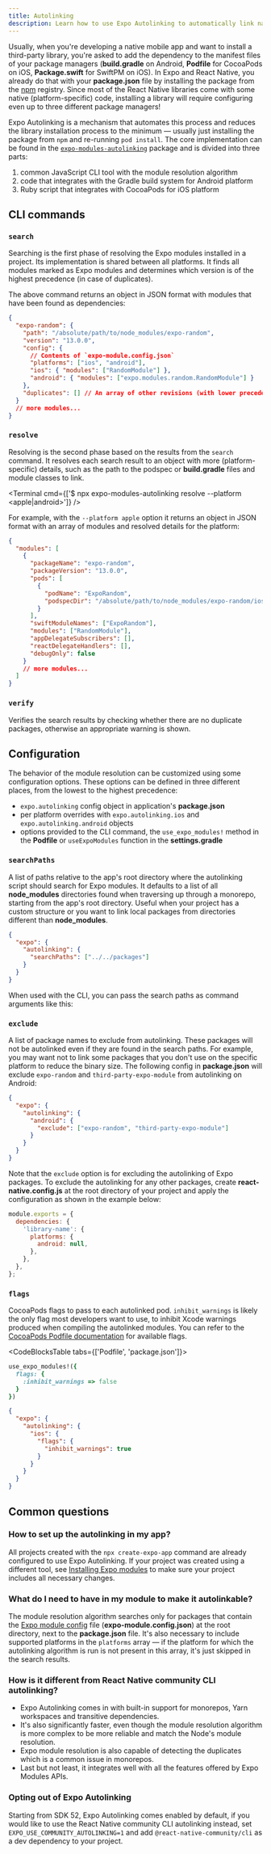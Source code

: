 ```yaml
---
title: Autolinking
description: Learn how to use Expo Autolinking to automatically link native dependencies in your Expo project.
---
```


Usually, when you're developing a native mobile app and want to install a third-party library, you're asked to add the dependency to the manifest files of your package managers (**build.gradle** on Android, **Podfile** for CocoaPods on iOS, **Package.swift** for SwiftPM on iOS).
In Expo and React Native, you already do that with your **package.json** file by installing the package from the [npm](https://www.npmjs.com) registry. Since most of the React Native libraries come with some native (platform-specific) code,
installing a library will require configuring even up to three different package managers!

Expo Autolinking is a mechanism that automates this process and reduces the library installation process to the minimum — usually just installing the package from `npm` and re-running `pod install`.
The core implementation can be found in the [`expo-modules-autolinking`](https://github.com/expo/expo/tree/main/packages/expo-modules-autolinking) package and is divided into three parts:

1. common JavaScript CLI tool with the module resolution algorithm
2. code that integrates with the Gradle build system for Android platform
3. Ruby script that integrates with CocoaPods for iOS platform

## CLI commands

### `search`

Searching is the first phase of resolving the Expo modules installed in a project. Its implementation is shared between all platforms. It finds all modules marked as Expo modules and determines which version is of the highest precedence (in case of duplicates).

The above command returns an object in JSON format with modules that have been found as dependencies:

```json
{
  "expo-random": {
    "path": "/absolute/path/to/node_modules/expo-random",
    "version": "13.0.0",
    "config": {
      // Contents of `expo-module.config.json`
      "platforms": ["ios", "android"],
      "ios": { "modules": ["RandomModule"] },
      "android": { "modules": ["expo.modules.random.RandomModule"] }
    },
    "duplicates": [] // An array of other revisions (with lower precedence) of the same module
  }
  // more modules...
}
```

### `resolve`

Resolving is the second phase based on the results from the `search` command. It resolves each search result to an object with more (platform-specific) details, such as the path to the podspec or **build.gradle** files and module classes to link.

<Terminal cmd={['$ npx expo-modules-autolinking resolve --platform <apple|android>']} />

For example, with the `--platform apple` option it returns an object in JSON format with an array of modules and resolved details for the platform:

```json
{
  "modules": [
    {
      "packageName": "expo-random",
      "packageVersion": "13.0.0",
      "pods": [
        {
          "podName": "ExpoRandom",
          "podspecDir": "/absolute/path/to/node_modules/expo-random/ios"
        }
      ],
      "swiftModuleNames": ["ExpoRandom"],
      "modules": ["RandomModule"],
      "appDelegateSubscribers": [],
      "reactDelegateHandlers": [],
      "debugOnly": false
    }
    // more modules...
  ]
}
```

### `verify`

Verifies the search results by checking whether there are no duplicate packages, otherwise an appropriate warning is shown.

## Configuration

The behavior of the module resolution can be customized using some configuration options. These options can be defined in three different places, from the lowest to the highest precedence:

- `expo.autolinking` config object in application's **package.json**
- per platform overrides with `expo.autolinking.ios` and `expo.autolinking.android` objects
- options provided to the CLI command, the `use_expo_modules!` method in the **Podfile** or `useExpoModules` function in the **settings.gradle**

### `searchPaths`

A list of paths relative to the app's root directory where the autolinking script should search for Expo modules.
It defaults to a list of all **node_modules** directories found when traversing up through a monorepo, starting from the app's root directory.
Useful when your project has a custom structure or you want to link local packages from directories different than **node_modules**.

```json package.json
{
  "expo": {
    "autolinking": {
      "searchPaths": ["../../packages"]
    }
  }
}
```

When used with the CLI, you can pass the search paths as command arguments like this:

### `exclude`

A list of package names to exclude from autolinking. These packages will not be autolinked even if they are found in the search paths.
For example, you may want not to link some packages that you don't use on the specific platform to reduce the binary size.
The following config in **package.json** will exclude `expo-random` and `third-party-expo-module` from autolinking on Android:

```json package.json
{
  "expo": {
    "autolinking": {
      "android": {
        "exclude": ["expo-random", "third-party-expo-module"]
      }
    }
  }
}
```

Note that the `exclude` option is for excluding the autolinking of Expo packages. To exclude the autolinking for any other packages, create **react-native.config.js** at the root directory of your project and apply the configuration as shown in the example below:

```js react-native.config.js
module.exports = {
  dependencies: {
    'library-name': {
      platforms: {
        android: null,
      },
    },
  },
};
```

### `flags`

CocoaPods flags to pass to each autolinked pod. `inhibit_warnings` is likely the only flag most developers want to use, to inhibit Xcode warnings produced when compiling the autolinked modules.
You can refer to the [CocoaPods Podfile documentation](https://guides.cocoapods.org/syntax/podfile.html#pod) for available flags.

<CodeBlocksTable tabs={['Podfile', 'package.json']}>

```ruby
use_expo_modules!({
  flags: {
    :inhibit_warnings => false
  }
})
```

```json
{
  "expo": {
    "autolinking": {
      "ios": {
        "flags": {
          "inhibit_warnings": true
        }
      }
    }
  }
}
```

</CodeBlocksTable>

## Common questions

### How to set up the autolinking in my app?

All projects created with the `npx create-expo-app` command are already configured to use Expo Autolinking. If your project was created using a different tool, see [Installing Expo modules](/bare/installing-expo-modules) to make sure your project includes all necessary changes.

### What do I need to have in my module to make it autolinkable?

The module resolution algorithm searches only for packages that contain the [Expo module config](/modules/module-config/) file (**expo-module.config.json**) at the root directory, next to the **package.json** file.
It's also necessary to include supported platforms in the `platforms` array — if the platform for which the autolinking algorithm is run is not present in this array, it's just skipped in the search results.

### How is it different from React Native community CLI autolinking?

- Expo Autolinking comes in with built-in support for monorepos, Yarn workspaces and transitive dependencies.
- It's also significantly faster, even though the module resolution algorithm is more complex to be more reliable and match the Node's module resolution.
- Expo module resolution is also capable of detecting the duplicates which is a common issue in monorepos.
- Last but not least, it integrates well with all the features offered by Expo Modules APIs.

### Opting out of Expo Autolinking

Starting from SDK 52, Expo Autolinking comes enabled by default, if you would like to use the React Native community CLI autolinking instead, set `EXPO_USE_COMMUNITY_AUTOLINKING=1` and add `@react-native-community/cli` as a dev dependency to your project.